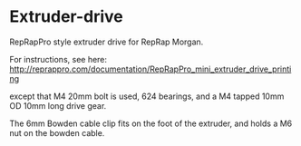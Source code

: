 Extruder-drive
==============

RepRapPro style extruder drive for RepRap Morgan.

For instructions, see here: http://reprappro.com/documentation/RepRapPro_mini_extruder_drive_printing

except that M4 20mm bolt is used, 624 bearings, and a M4 tapped 10mm OD 10mm long drive gear.

The 6mm Bowden cable clip fits on the foot of the extruder, and holds a M6 nut on the bowden cable.
